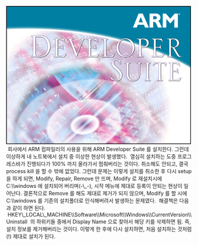 <img src="ads.png" width="500" height="375" />
 회사에서 ARM 컴파일러의 사용을 위해 ARM Developer Suite 를 설치한다. 그런데 이상하게 내 노트북에서 설치 중 이상한 현상이 발생했다.
 열심히 설치하는 도중 프로그레스바가 진행되다가 100% 까지 올라가서 멈춰버리는 것이다. 취소해도 안되고, 결국 process kill 을 할 수 밖에 없었다. 그런데 문제는 이렇게 설치를 취소한 후 다시 setup 을 하게 되면, Modify, Repair, Remove 만 뜨며, Modify 로 재설치시에 C:\\windows 에 설치되어 버리며(-\_-), 시작 메뉴에 제대로 등록이 안되는 현상이 일어난다. 결론적으로 Remove 를 해도 제대로 제거가 되지 않으며, Modify 를 할 시에 C:\\windows 를 기존의 설치폴더로 인식해버려서 발생하는 문제였다.
 해결책은 다음과 같이 하면 된다.
 HKEY\_LOCAL\_MACHINE\\Software\\Microsoft\\Windows\\CurrentVersion\\Uninstall
 의 하위키들 중에서 Display Name 으로 찾아서 해당 키를 삭제하면 됨. 즉, 설치 정보를 제거해버리는 것이다. 이렇게 한 후에 다시 설치하면, 처음 설치하는 것처럼(!) 제대로 설치가 된다.

